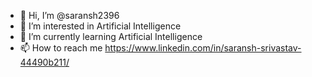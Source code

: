 - 👋 Hi, I’m @saransh2396
- 👀 I’m interested in Artificial Intelligence
- 🌱 I’m currently learning Artificial Intelligence
- 📫 How to reach me https://www.linkedin.com/in/saransh-srivastav-44490b211/

<!---
saransh2396/saransh2396 is a ✨ special ✨ repository because its `README.md` (this file) appears on your GitHub profile.
You can click the Preview link to take a look at your changes.
--->
